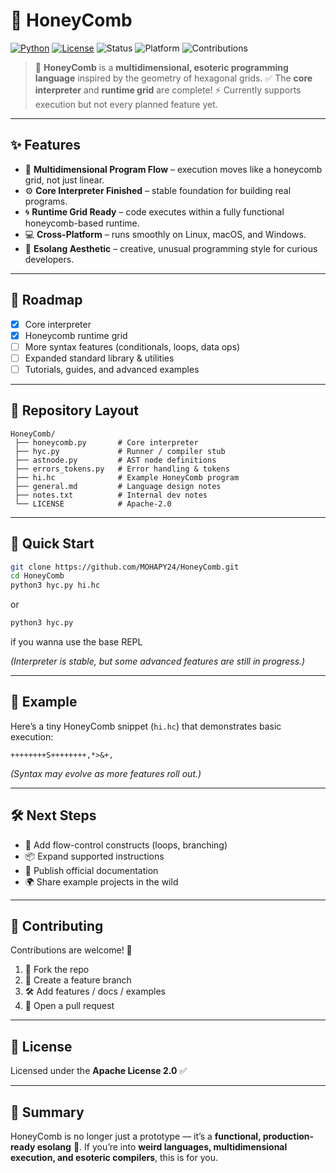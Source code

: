 # 🐝 HoneyComb

[![Python](https://img.shields.io/badge/python-3.13.7-yellow.svg)](https://www.python.org/downloads/release/python-3137/)
[![License](https://img.shields.io/\:license-Apache%202-blue.svg)](LICENSE)
![Status](https://img.shields.io/badge/status-Production--Ready-success.svg)
![Platform](https://img.shields.io/badge/platform-cross--platform-lightgrey.svg)
![Contributions](https://img.shields.io/badge/contributions-welcome-brightgreen.svg)

> 🧪 **HoneyComb** is a **multidimensional, esoteric programming language** inspired by the geometry of hexagonal grids.
> ✅ The **core interpreter** and **runtime grid** are complete!
> ⚡ Currently supports execution but not every planned feature yet.

---

## ✨ Features

* 🐝 **Multidimensional Program Flow** – execution moves like a honeycomb grid, not just linear.
* ⚙️ **Core Interpreter Finished** – stable foundation for building real programs.
* 🌀 **Runtime Grid Ready** – code executes within a fully functional honeycomb-based runtime.
* 💻 **Cross-Platform** – runs smoothly on Linux, macOS, and Windows.
* 🎨 **Esolang Aesthetic** – creative, unusual programming style for curious developers.

---

## 📌 Roadmap

* [x] Core interpreter
* [x] Honeycomb runtime grid
* [ ] More syntax features (conditionals, loops, data ops)
* [ ] Expanded standard library & utilities
* [ ] Tutorials, guides, and advanced examples

---

## 📂 Repository Layout

```
HoneyComb/
 ├── honeycomb.py       # Core interpreter
 ├── hyc.py             # Runner / compiler stub
 ├── astnode.py         # AST node definitions
 ├── errors_tokens.py   # Error handling & tokens
 ├── hi.hc              # Example HoneyComb program
 ├── general.md         # Language design notes
 ├── notes.txt          # Internal dev notes
 └── LICENSE            # Apache-2.0
```

---

## 🚀 Quick Start

```bash
git clone https://github.com/MOHAPY24/HoneyComb.git
cd HoneyComb
python3 hyc.py hi.hc
```

or

```bash
python3 hyc.py
```

if you wanna use the base REPL

*(Interpreter is stable, but some advanced features are still in progress.)*

---

## 🐝 Example

Here’s a tiny HoneyComb snippet (`hi.hc`) that demonstrates basic execution:

```hc
++++++++S++++++++,*>&+,
```

*(Syntax may evolve as more features roll out.)*

---

## 🛠️ Next Steps

* 🐜 Add flow-control constructs (loops, branching)
* 📦 Expand supported instructions
* 📝 Publish official documentation
* 🌍 Share example projects in the wild

---

## 🤝 Contributing

Contributions are welcome! 👐

1. 🍴 Fork the repo
2. 🌱 Create a feature branch
3. 🛠️ Add features / docs / examples
4. 🔄 Open a pull request

---

## 📜 License

Licensed under the **Apache License 2.0** ✅

---

## 🌟 Summary

HoneyComb is no longer just a prototype — it’s a **functional, production-ready esolang** 🐝.
If you’re into **weird languages, multidimensional execution, and esoteric compilers**, this is for you.
